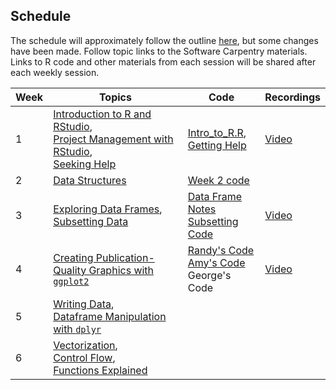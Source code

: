## Schedule

The schedule will approximately follow the outline [here](http://swcarpentry.github.io/r-novice-gapminder/), but some changes have been made. Follow topic links to the Software Carpentry materials. Links to R code and other materials from each session will be shared after each weekly session.

| Week | Topics                                                                                                                                                                                                                                                                                                                         | Code                                                                                                                                                  | Recordings                                                                        |
|------|--------------------------------------------------------------------------------------------------------------------------------------------------------------------------------------------------------------------------------------------------------------------------------------------------------------------------------|-------------------------------------------------------------------------------------------------------------------------------------------------------|-----------------------------------------------------------------------------------|
| 1    | [Introduction to R and RStudio](http://swcarpentry.github.io/r-novice-gapminder/01-rstudio-intro/index.html),<br>[Project Management with RStudio](http://swcarpentry.github.io/r-novice-gapminder/02-project-intro/index.html),<br>[Seeking Help](http://swcarpentry.github.io/r-novice-gapminder/03-seeking-help/index.html) | [Intro\_to\_R.R](https://github.com/abcsFrederick/Intro-to-R-Fall2020/blob/main/modules/01_Intro_to_R.R),<br>[Getting Help](modules/GettingHelp.html) | [Video](https://nci.rev.vbrick.com/#/videos/9db0a539-5bf2-4bc2-9e07-523161137e6e) |
| 2    | [Data Structures](http://swcarpentry.github.io/r-novice-gapminder/04-data-structures-part1/index.html)                                                                                                        | [Week 2 code](https://github.com/abcsFrederick/Intro-to-R-Fall2020/blob/main/modules/04_Data_Structures.R)  |                                                                                   |
| 3    | [Exploring Data Frames](http://swcarpentry.github.io/r-novice-gapminder/05-data-structures-part2/index.html),<br>[Subsetting Data](http://swcarpentry.github.io/r-novice-gapminder/06-data-subsetting/index.html)  | [Data Frame Notes](https://abcsfrederick.github.io/Intro-to-R-Fall2020/modules/Data-Frames-Lesson.html)<br>[Subsetting Code](https://github.com/abcsFrederick/Intro-to-R-Fall2020/blob/main/modules/07_Subsetting_Data.R) | [Video](https://nci.rev.vbrick.com/#/videos/eca8e645-1eaf-4b89-aea8-223a69503423) |
| 4    |    [Creating Publication-Quality Graphics with `ggplot2`](http://swcarpentry.github.io/r-novice-gapminder/08-plot-ggplot2/index.html) | [Randy's Code](https://github.com/abcsFrederick/Intro-to-R-Fall2020/blob/main/modules/08_Intro_Layers_misc.R)<br>[Amy's Code](modules/Data-Frames-Lesson.html)<br>George's Code| [Video](https://nci.rev.vbrick.com/sharevideo/2e573415-3ee3-4e3a-9d86-cbdc6d668475) |
| 5    | [Writing Data](http://swcarpentry.github.io/r-novice-gapminder/11-writing-data/index.html),<br>[Dataframe Manipulation with `dplyr`](http://swcarpentry.github.io/r-novice-gapminder/13-dplyr/index.html)   |                                                                                                                                                       |                                                                                   |
| 6    | [Vectorization](http://swcarpentry.github.io/r-novice-gapminder/09-vectorization/index.html),<br>[Control Flow](http://swcarpentry.github.io/r-novice-gapminder/07-control-flow/index.html),<br>[Functions Explained](http://swcarpentry.github.io/r-novice-gapminder/10-functions/index.html) |                                                                                                                                                       |                                                                                   |
